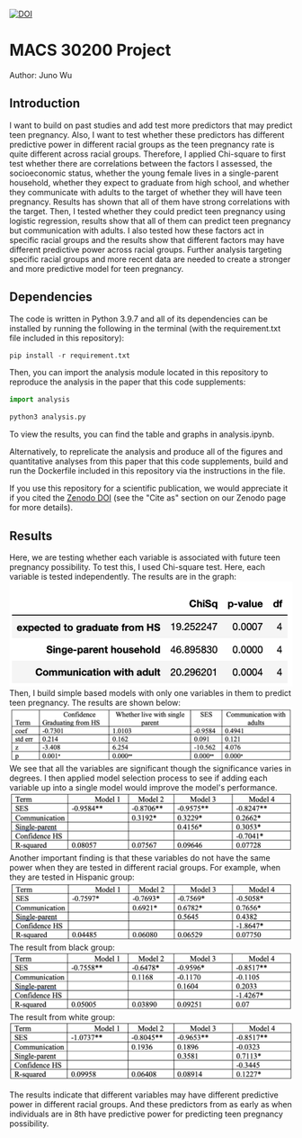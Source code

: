 [![DOI](https://zenodo.org/badge/DOI/10.5281/zenodo.6486884.svg)](https://doi.org/10.5281/zenodo.6486884)


# MACS 30200 Project

Author: Juno Wu

## Introduction

I want to build on past studies and add test more predictors that may predict teen pregnancy. Also, I want to test whether these predictors has different predictive power in different racial groups as the teen pregnancy rate is quite different across racial groups. Therefore, I applied Chi-square to first test whether there are correlations between the factors I assessed, the socioeconomic status, whether the young female lives in a single-parent household, whether they expect to graduate from high school, and whether they communicate with adults to the target of whether they will have teen pregnancy. Results has shown that all of them have strong correlations with the target. Then, I tested whether they could predict teen pregnancy using logistic regression, results show that all of them can predict teen pregnancy but communication with adults. I also tested how these factors act in specific racial groups and the results show that different factors may have different predictive power across racial groups.  Further analysis targeting specific racial groups and more recent data are needed to create a stronger and more predictive model for teen pregnancy.

## Dependencies

The code is written in Python 3.9.7 and all of its dependencies can be installed by running the following in the terminal (with the requirement.txt file included in this repository):


```python
pip install -r requirement.txt
```

Then, you can import the analysis module located in this repository to reproduce the analysis in the paper that this code supplements:


```python
import analysis 
```


```python
python3 analysis.py
```

To view the results, you can find the table and graphs in analysis.ipynb.

Alternatively, to reprelicate the analysis and produce all of the figures and quantitative analyses from this paper that this code supplements, build and run the Dockerfile included in this repository via the instructions in the file. 

If you use this repository for a scientific publication, we would appreciate it if you cited the [Zenodo DOI](https://doi.org/10.5281/zenodo.6486884) (see the "Cite as" section on our Zenodo page for more details).

## Results

Here, we are testing whether each variable is associated with future teen pregnancy possibility. To test this, I used Chi-square test. Here, each variable is tested independently. The results are in the graph:\
<img src="https://github.com/macs30200-s22/replication-materials-JunoWuu/blob/main/Chisquare.png">\
Then, I build simple based models with only one variables in them to predict teen pregnancy. The results are shown below:\
<img src="https://github.com/macs30200-s22/replication-materials-JunoWuu/blob/main/LR1.png">\
We see that all the variables are significant though the significance varies in degrees. I then applied model selection process to see if adding each variable up into a single model would improve the model's performance.\
<img src="https://github.com/macs30200-s22/replication-materials-JunoWuu/blob/main/ModelSelection.png">\
Another important finding is that these variables do not have the same power when they are tested in different racial groups. For example, when they are tested in Hispanic group:\
<img src="https://github.com/macs30200-s22/replication-materials-JunoWuu/blob/main/Hispanic.png">\
The result from black group:\
<img src="https://github.com/macs30200-s22/replication-materials-JunoWuu/blob/main/Black.png">\
The result from white group:\
<img src="https://github.com/macs30200-s22/replication-materials-JunoWuu/blob/main/White.png">

The results indicate that different variables may have different predictive power in different racial groups. And these predictors from as early as when individuals are in 8th have predictive power for predicting teen pregnancy possibility. 
